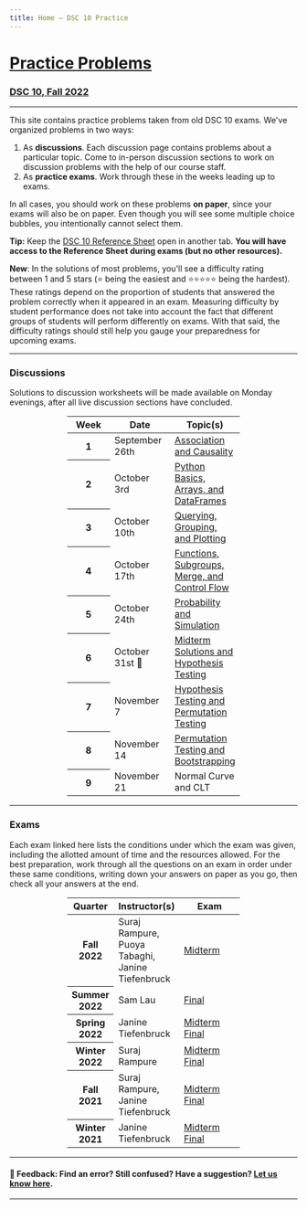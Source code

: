 ```yaml
---
title: Home – DSC 10 Practice
---
```


<h1><a href=''>Practice Problems</a></h1>

<h3><a href='https://dsc10.com'>DSC 10, Fall 2022</a></h3>

---

This site contains practice problems taken from old DSC 10 exams. We've organized problems in two ways:

1. As **discussions**. Each discussion page contains problems about a particular topic. Come to in-person discussion sections to work on discussion problems with the help of our course staff.
1. As **practice exams**. Work through these in the weeks leading up to exams.

In all cases, you should work on these problems **on paper**, since your exams will also be on paper. Even though you will see some multiple choice bubbles, you intentionally cannot select them.

**Tip:** Keep the <a href='https://drive.google.com/file/d/1mQApk9Ovdi-QVqMgnNcq5dZcWucUKoG-/view?usp=sharing'>DSC 10 Reference Sheet<a> open in another tab. **You will have access to the Reference Sheet during exams (but no other resources).**

<div class="alert alert-success" role="alert"><b>New</b>: In the solutions of most problems, you'll see a difficulty rating between 1 and 5 stars (⭐️ being the easiest and ⭐️⭐️⭐️⭐️⭐️ being the hardest). These ratings depend on the proportion of students that answered the problem correctly when it appeared in an exam. Measuring difficulty by student performance does not take into account the fact that different groups of students will perform differently on exams. With that said, the difficulty ratings should still help you gauge your preparedness for upcoming exams.</div>

---

### Discussions

Solutions to discussion worksheets will be made available on Monday evenings, after all live discussion sections have concluded.

<center>
<table class="table" style="width:60%">
    <colgroup>
       <col span="1" style="width: 25%;">
       <col span="1" style="width: 35%;">
       <col span="1" style="width: 40%;">
    </colgroup>
  <thead>
    <tr>
      <th scope="col">Week</th>
      <th scope="col">Date</th>
      <th scope="col">Topic(s)</th>
    </tr>
  </thead>
  <tbody>
    <tr>
      <th scope="row">1</th>
      <td>September 26th</td>
      <td><a href="disc01/index.html">Association and Causality</a></td>
    </tr>
    <tr>
      <th scope="row">2</th>
      <td>October 3rd</td>
      <td><a href="disc02/index.html">Python Basics, Arrays, and DataFrames</a></td>
    </tr>
    <tr>
      <th scope="row">3</th>
      <td>October 10th</td>
      <td><a href="disc03/index.html">Querying, Grouping, and Plotting</a></td>
    </tr>
    <tr>
      <th scope="row">4</th>
      <td>October 17th</td>
      <td><a href="disc04/index.html">Functions, Subgroups, Merge, and Control Flow</a></td>
    </tr>
    <tr>
      <th scope="row">5</th>
      <td>October 24th</td>
      <td><a href="disc05/index.html">Probability and Simulation</a></td>
    </tr>
    <tr>
      <th scope="row">6</th>
      <td>October 31st 🎃</td>
      <td><a href="disc06/index.html">Midterm Solutions and Hypothesis Testing</a></td>
    </tr>
    <tr>
      <th scope="row">7</th>
      <td>November 7</td>
      <td><a href="disc07/index.html">Hypothesis Testing and Permutation Testing</a></td>
    </tr>
    <tr>
      <th scope="row">8</th>
      <td>November 14</td>
      <td><a href="disc08/index.html">Permutation Testing and Bootstrapping</a></td>
    </tr>
    <tr>
      <th scope="row">9</th>
      <td>November 21</td>
      <td>Normal Curve and CLT</td>
    </tr>
    
  </tbody>
</table>
</center>


---

### Exams

Each exam linked here lists the conditions under which the exam was given, including the allotted amount of time and the resources allowed. For the best preparation, work through all the questions on an exam in order under these same conditions, writing down your answers on paper as you go, then check all your answers at the end.

<center>
<table class="table" style="width:60%">
    <colgroup>
       <col span="1" style="width: 25%;">
       <col span="1" style="width: 35%;">
       <col span="1" style="width: 40%;">
    </colgroup>
  <thead>
    <tr>
      <th scope="col">Quarter</th>
      <th scope="col">Instructor(s)</th>
      <th scope="col">Exam</th>
    </tr>
  </thead>
  <tbody>
    <tr>
      <th scope="row">Fall 2022</th>
      <td>Suraj Rampure, Puoya Tabaghi, Janine Tiefenbruck</td>
      <td><a href='fa22-midterm/index.html'>Midterm</a>
      </td>
    </tr>
    <tr>
      <th scope="row">Summer 2022</th>
      <td>Sam Lau</td>
      <td><a href='su22-final/index.html'>Final</a>
      </td>
    </tr>
    <tr>
      <th scope="row">Spring 2022</th>
      <td>Janine Tiefenbruck</td>
      <td><a href='sp22-midterm/index.html'>Midterm</a>
          <br>
          <a href='sp22-final/index.html'>Final</a>
      </td>
    </tr>
    <tr>
      <th scope="row">Winter 2022</th>
      <td>Suraj Rampure</td>
      <td><a href='wi22-midterm/index.html'>Midterm</a>
          <br>
          <a href='wi22-final/index.html'>Final</a>
      </td>
    </tr>
    <tr>
      <th scope="row">Fall 2021</th>
      <td>Suraj Rampure, Janine Tiefenbruck</td>
      <td><a href='fa21-midterm/index.html'>Midterm</a>
          <br>
          <a href='fa21-final/index.html'>Final</a>
          </td>
    </tr>
    <tr>
      <th scope="row">Winter 2021</th>
      <td>Janine Tiefenbruck</td>
      <td><a href='wi21-midterm/index.html'>Midterm</a>
          <br>
          <a href='wi21-final/index.html'>Final</a>
      </td>
    </tr>
  </tbody>
</table>
</center>

---

#### 👋 Feedback: Find an error? Still confused? Have a suggestion? <a href="https://forms.gle/WZ71FchnXU1K154d7">Let us know here</u></a>.

---